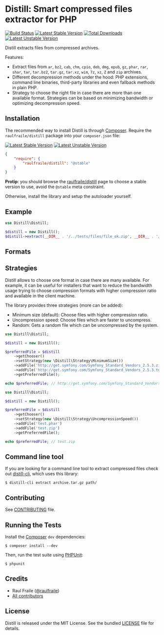 # Distill: Smart compressed files extractor for PHP

[![Build Status](https://secure.travis-ci.org/raulfraile/distill.png)](http://travis-ci.org/raulfraile/distill)
[![Latest Stable Version](https://poser.pugx.org/raulfraile/distill/v/stable.png)](https://packagist.org/packages/raulfraile/distill)
[![Total Downloads](https://poser.pugx.org/raulfraile/distill/downloads.png)](https://packagist.org/packages/raulfraile/distill)
[![Latest Unstable Version](https://poser.pugx.org/raulfraile/distill/v/unstable.png)](https://packagist.org/packages/raulfraile/distill)

Distill extracts files from compressed archives.

Features:

* Extract files from `ar`, `bz2`, `cab`, `chm`, `cpio`, `deb`, `dmg`, `epub`, `gz`, `phar`, `rar`, `shar`, `tar`, `tar.bz2`, `tar.gz`, `tar.xz`, `wim`, `7z`, `xz`, `Z` and `zip` archives.
* Different decompression methods under the hood: PHP extensions, command line binaries, third-party libraries and even fallback methods in plain PHP.
* Strategy to choose the right file in case there are more than one available format. Strategies can be
based on minimizing bandwidth or optimizing decompression speed.

## Installation

The recommended way to install Distill is through [Composer](http://packagist.org/about-composer). Require the `raulfraile/distill` package into your `composer.json` file:

[![Latest Stable Version](https://poser.pugx.org/raulfraile/distill/v/stable.png)](https://packagist.org/packages/raulfraile/distill)
[![Latest Unstable Version](https://poser.pugx.org/raulfraile/distill/v/unstable.png)](https://packagist.org/packages/raulfraile/distill)


``` json
{
    "require": {
        "raulfraile/distill": "@stable"
    }
}
```

**Protip**: you should browse the [raulfraile/distill](https://packagist.org/packages/raulfraile/distill) page to choose a stable version to use, avoid the `@stable` meta constraint.

Otherwise, install the library and setup the autoloader yourself.

## Example

```php
use Distill\Distill;

$distill = new Distill();
$distill->extract(__DIR__ . '/../tests/files/file_ok.zip', __DIR__ . '/extract');
```

## Formats

## Strategies

Distill allows to choose one format in case there are many available. For example, it can be
useful for installers that want to reduce the bandwidth usage trying to choose compression formats
with higher compression ratio and available in the client machine.

The library provides three strategies (more can be added):

* Minimum size (default): Choose files with higher compression ratio.
* Uncompression speed: Choose files which are faster to uncompress.
* Random: Gets a random file which can be uncompressed by the system.

```php
use Distill\Distill;

$distill = new Distill();

$preferredFile = $distill
    ->getChooser()
    ->setStrategy(new \Distill\Strategy\MinimumSize())
    ->addFile('http://get.symfony.com/Symfony_Standard_Vendors_2.5.3.zip')
    ->addFile('http://get.symfony.com/Symfony_Standard_Vendors_2.5.3.tgz')
    ->getPreferredFile();

echo $preferredFile; // http://get.symfony.com/Symfony_Standard_Vendors_2.5.3.tgz
```

```php
use Distill\Distill;

$distill = new Distill();

$preferredFile = $distill
    ->getChooser()
    ->setStrategy(new \Distill\Strategy\UncompressionSpeed())
    ->addFile('test.phar')
    ->addFile('test.zip')
    ->getPreferredFile();

echo $preferredFile; // test.zip
``` 

## Command line tool

If you are looking for a command line tool to extract compressed files check out [distill-cli](https://github.com/raulfraile/distill-cli), which uses this library:

```
$ distill-cli extract archive.tar.gz path/
```

## Contributing

See [CONTRIBUTING](https://github.com/raulfraile/distill/blob/master/CONTRIBUTING.md) file.


## Running the Tests

Install the [Composer](http://getcomposer.org/) `dev` dependencies:

```
$ composer install --dev
``` 

Then, run the test suite using [PHPUnit](http://phpunit.de/):

```
$ phpunit
```

## Credits

* Raul Fraile ([@raulfraile](https://twitter.com/raulfraile))
* [All contributors](https://github.com/raulfraile/distill/contributors)

## License

Distill is released under the MIT License. See the bundled [LICENSE](https://github.com/raulfraile/distill/blob/master/LICENSE) file for details.
